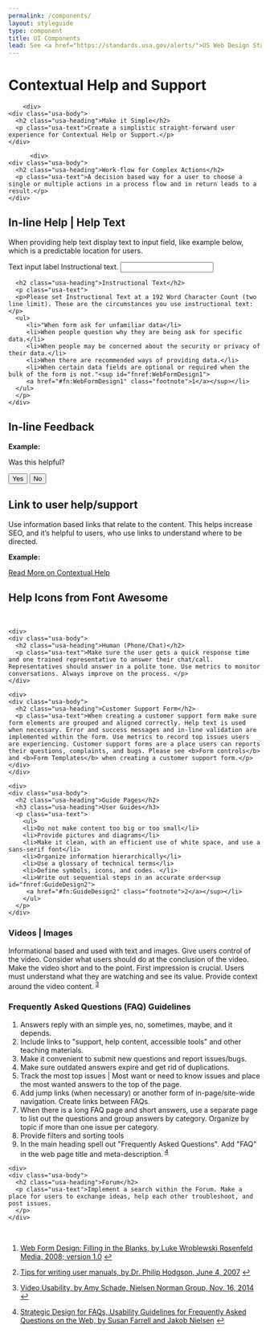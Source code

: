 ```yaml
---
permalink: /components/
layout: styleguide
type: component
title: UI Components
lead: See <a href="https://standards.usa.gov/alerts/">US Web Design Standards</a> for design description.
---
```


<div>

  <div>
    <div class="usa-body">
      <h1 class="usa-heading">Contextual Help and Support</h1>

        <div>
    <div class="usa-body">
      <h2 class="usa-heading">Make it Simple</h2>
      <p class="usa-text">Create a simplistic straight-forward user experience for Contextual Help or Support.</p>
    </div>
  </div>

          <div>
    <div class="usa-body">
      <h2 class="usa-heading">Work-flow for Complex Actions</h2>
      <p class="usa-text">A decision based way for a user to choose a single or multiple actions in a process flow and in return leads to a result.</p>
    </div>
  </div>
  
  <div>
    <div class="usa-body">
     <h2 class="usa-heading">In-line Help | Help Text</h2>
     <p class="usa-text">When providing help text display text to input field, like example below, which is a predictable location for users. </p>
     </div>
    </div>
  <div class="preview">
  <div>
    <label for="input-type-text">Text input label</label>
    <span class="usa-form-hint">Instructional text.</span>
    <input id="input-type-text" name="input-type-text" type="text">
  </div>
  </div>

      <h2 class="usa-heading">Instructional Text</h2>
      <p class="usa-text">
      <p>Please set Instructional Text at a 192 Word Character Count (two line limit). These are the circumstances you use instructional text:</p>
      <ul>
         <li>"When form ask for unfamiliar data</li>
         <li>When people question why they are being ask for specific data.</li>
         <li>When people may be concerned about the security or privacy of their data.</li>
         <li>When there are recommended ways of providing data.</li>
         <li>When certain data fields are optional or required when the bulk of the form is not."<sup id="fnref:WebFormDesign1">
         <a href="#fn:WebFormDesign1" class="footnote">1</a></sup></li>
      </ul>  
      </p>
    </div>
  </div>
          <div>
    <div class="usa-body">
      <h2 class="usa-heading">In-line Feedback</h2>
             <p class="usa-text"><strong>Example:</strong></p>
             <p class="usa-text">Was this helpful?</p>
       <div class="button_wrapper">
    <button class="usa-button-outline" type="button">Yes</button>
    <button class="usa-button-outline" type="button">No</button>
  </div>
    </div>
  </div>

  <div class="">
    <div class="usa--body">
      <h2 class="usa-heading">Link to user help/support</h2>
       <p class="usa-text">Use information based links that relate to the content. This helps increase SEO, and it’s helpful to users, who use links to understand where to be directed.</p>
      <p class="usa-text"><strong>Example:</strong></p>
      <p class="usa-text"><a href="#">Read More on Contextual Help</a></p>
    </div>
  </div>

  <div>
    <div class="usa-body">
      <h2 class="usa-heading">Help Icons from Font Awesome</h2>
      <p class="usa-text">
      <i class="fa fa-question-circle-o"></i>&nbsp;<i class="fa fa-info-circle"></i>&nbsp;<i class="fa fa-life-ring"></i></p>
    </div>
  </div>

    <div>
    <div class="usa-body">
      <h2 class="usa-heading">Human (Phone/Chat)</h2>
      <p class="usa-text">Make sure the user gets a quick response time and one trained representative to answer their chat/call. Representatives should answer in a polite tone. Use metrics to monitor conversations. Always improve on the process. </p>
    </div>
  </div>

    <div>
    <div class="usa-body">
      <h2 class="usa-heading">Customer Support Form</h2>
      <p class="usa-text">When creating a customer support form make sure form elements are grouped and aligned correctly. Help text is used when necessary. Error and success messages and in-line validation are implemented within the form. Use metrics to record top issues users are experiencing. Customer support forms are a place users can reports their questions, complaints, and bugs. Please see <b>Form controls</b> and <b>Form Templates</b> when creating a customer support form.</p>
    </div>
    </div>

    <div>
    <div class="usa-body">
      <h2 class="usa-heading">Guide Pages</h2>
      <h3 class="usa-heading">User Guides</h3>
      <p class="usa-text">
        <ul>
        <li>Do not make content too big or too small</li>
        <li>Provide pictures and diagrams</li>
        <li>Make it clean, with an efficient use of white space, and use a sans-serif font</li>
        <li>Organize information hierarchically</li>
        <li>Use a glossary of technical terms</li>
        <li>Define symbols, icons, and codes. </li>
        <li>Write out sequential steps in an accurate order<sup id="fnref:GuideDesign2">
         <a href="#fn:GuideDesign2" class="footnote">2</a></sup></li>
        </ul>
      </p>
    </div>
  </div>

  <div>
    <div class="usa-body">
      <h3 class="usa-heading">Videos | Images</h3>
      <p class="usa-text">Informational based and used with text and images. Give users control of the video. Consider what users should do at the conclusion of the video. Make the video short and to the point. First impression is crucial. Users must understand what they are watching and see its value. Provide context around the video content.<sup id="fnref:VideoDesign2">
         <a href="#fn:VideoDesign2" class="footnote">3</a></sup></p>
    </div>
  </div>  

  <div>
    <div class="usa-body">
      <h3 class="usa-heading">Frequently Asked Questions (FAQ) Guidelines</h3>
          <p class="usa-text"> 
            <ol>
              <li>Answers reply with an simple yes, no, sometimes, maybe, and it depends.</li>
              <li>Include links to "support, help content, accessible tools" and other teaching materials.</li>
              <li>Make it convenient to submit new questions and report issues/bugs.</li>
              <li>Make sure outdated answers expire and get rid of duplications.</li>
              <li>Track the most top issues | Most want or need to know issues and place the most wanted answers to the top of the page.</li>
             <li>Add jump links (when necessary) or another form of in-page/site-wide navigation. Create links between FAQs.</li>
             <li>When there is a long FAQ page and short answers, use a separate page to list out the questions and group answers by category. Organize by topic if more than one issue per category.</li>
             <li>Provide filters and sorting tools</li>
             <li>In the main heading spell out "Frequently Asked Questions". Add "FAQ" in the web page title and meta-description.<sup id="fnref:faqDesign3">
         <a href="#fn:faqDesign3" class="footnote">4</a></sup></li>
          </ol>
          </p>
        </div>
  </div>

    <div>
    <div class="usa-body">
      <h2 class="usa-heading">Forum</h2>
      <p class="usa-text">Implement a search within the Forum. Make a place for users to exchange ideas, help each other troubleshoot, and post issues. 
      </p>
    </div>
  </div>

  <br>
  <div class="footnotes">
  <ol>
    <li id="fn:WebFormDesign1">
      <p>
        <a href="http://www.amazon.com/gp/product/B004VFUP2I/ref=dp-kindle-redirect?ie=UTF8&btkr=1">Web Form Design: Filling in the Blanks, by Luke Wroblewski Rosenfeld Media, 2008; version 1.0</a>
        <a href="#fnref:WebFormDesign1" class="reversefootnote">↩</a>
      </p>
    </li>
      <li id="fn:GuideDesign2">
      <p>
        <a href="http://www.userfocus.co.uk/articles/usermanuals.html">Tips for writing user manuals, by Dr. Philip Hodgson, June 4, 2007</a>
        <a href="#fnref:GuideDesign2" class="reversefootnote">↩</a>
      </p>
    </li>
        <li id="fn:VideoDesign2">
      <p>
        <a href="https://www.nngroup.com/articles/video-usability/">Video Usability, by Amy Schade, Nielsen Norman Group, Nov. 16, 2014</a>
        <a href="#fnref:VideoDesign2" class="reversefootnote">↩</a>
      </p>
    </li>
            <li id="fn:faqDesign3">
      <p>
        <a href="https://www.nngroup.com/reports/strategic-design-faqs/">Strategic Design for FAQs, Usability Guidelines for Frequently Asked Questions on the Web, by Susan Farrell and Jakob Nielsen</a>
        <a href="#fnref:faqDesign3" class="reversefootnote">↩</a>
      </p>
    </li>

  </ol>
  </div>
</div>

